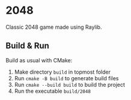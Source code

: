 # 2048
Classic 2048 game made using Raylib.

## Build & Run
Build as usual with CMake:
1. Make directory `build` in topmost folder
2. Run `cmake -B build` to generate build files
3. Run `cmake --build build` to build the project
4. Run the executable `build/2048`
